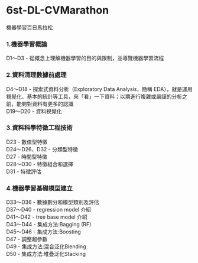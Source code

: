 # 6st-DL-CVMarathon
機器學習百日馬拉松

### 1.機器學習概論
D1〜D3 - 從概念上理解機器學習的目的與限制，並導覽機器學習流程  

### 2.資料清理數據前處理
D4〜D18 - 探索式資料分析（Exploratory Data Analysis，簡稱 EDA），就是運用視覺化、基本的統計等工具，來「看」一下資料；以期進行複雜或嚴謹的分析之前，能夠對資料有更多的認識    
D19〜D20 - 資料視覺化  

### 3.資料科學特徵工程技術  
D23 - 數值型特徵  
D24〜D26、D32 - 分類型特徵  
D27 - 時間型特徵  
D28〜D30 - 特徵組合和選擇  
D31 - 特徵評估  

### 4.機器學習基礎模型建立  
D33〜D36 - 數據劃分和模型類別及評估  
D37〜D40 - regression model 介紹  
D41〜D42 - tree base model 介紹  
D43〜D44 - 集成方法:Bagging (RF)  
D45〜D46 - 集成方法:Boosting  
D47 - 調整超參數  
D49 - 集成方法:混合泛化Blending  
D50 - 集成方法:堆疊泛化Stacking
